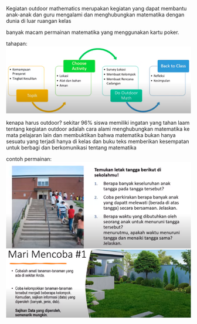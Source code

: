 Kegiatan outdoor mathematics merupakan kegiatan yang dapat membantu anak-anak dan guru mengalami dan menghubungkan matematika dengan dunia di luar ruangan kelas

banyak macam permainan matematika yang menggunakan kartu poker. 

tahapan:
![6b458284a435c6cbdb5cf23e884e39d1.png](../../../../_resources/6b458284a435c6cbdb5cf23e884e39d1.png)

kenapa harus outdoor?
sekitar 96% siswa memiliki ingatan yang tahan laam tentang kegiatan outdoor 
adalah cara alami menghubungkan matematika ke mata pelajaran lain dan membuktikan bahwa matematika bukan hanya sesuatu yang terjadi hanya di kelas dan buku teks
memberikan kesempatan untuk berbagi dan berkomunikasi tentang matematika

contoh permainan:
![901fbf2777589dcd70d72e5ce8c4133a.png](../../../../_resources/901fbf2777589dcd70d72e5ce8c4133a.png)
![cf78db1d6c65e229274b9624ba70116f.png](../../../../_resources/cf78db1d6c65e229274b9624ba70116f.png)